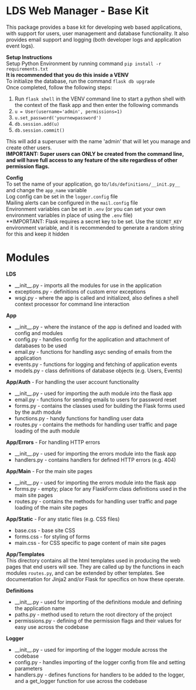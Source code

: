 # LDS Web Manager - Base Kit

This package provides a base kit for developing web based applications, with support for users, user management and 
database functionality. It also provides email support and logging (both developer logs and application event logs).

**Setup Instructions**  
Setup Python Environment by running command `pip install -r requirements.txt`  
**It is recommended that you do this inside a VENV**  
To initialize the database, run the command `flask db upgrade`  
Once completed, follow the following steps:  
1. Run `flask shell` in the VENV command line to start a python shell with the context of the flask app and then enter the following commands
2. `u = User(username='admin', permissions=1)`
3. `u.set_password('yournewpassword')`
4. `db.session.add(u)`
5. `db.session.commit()`

This will add a superuser with the name 'admin' that will let you manage and create other users.  
**IMPORTANT: Super users can ONLY be created from the command line, and will have full access to any feature of the site regardless of other permission flags.**

**Config**  
To set the name of your application, go to`/lds/definitions/__init.py__`
and change the `app_name` variable  
Log config can be set in the `logger.config` file  
Mailing alerts can be configured in the `mail.config` file  
Environment variables can be set in `.env` (or you can set your own environment variables in place of using the `.env` file)  
**IMPORTANT: Flask requires a secret key to be set. Use the `SECRET_KEY` environment variable, and it is recommended to generate a random string for this and keep it hidden



# Modules
**LDS**
 - \_\_init__.py - imports all the modules for use in the application
 - exceptions.py - definitions of custom error exceptions
 - wsgi.py - where the app is called and initialized, also defines a shell context processor for command line interaction

**App**
 - \_\_init__.py - where the instance of the app is defined and loaded with config and modules
 - config.py - handles config for the application and attachment of databases to be used
 - email.py - functions for handling asyc sending of emails from the application
 - events.py - functions for logging and fetching of application events
 - models.py - class definitions of database objects (e.g. Users, Events)

**App/Auth** - For handling the user account functionality
 - \_\_init__.py - used for importing the auth module into the flask app
 - email.py - functions for sending emails to users for password reset
 - forms.py - contains the classes used for building the Flask forms used by the auth module
 - functions.py - handy functions for handling user data
 - routes.py - contains the methods for handling user traffic and page loading of the auth module  

**App/Errors** - For handling HTTP errors
 - \_\_init__.py - used for importing the errors module into the flask app
 - handlers.py - contains handlers for defined HTTP errors (e.g. 404)

**App/Main** - For the main site pages
 - \_\_init__.py - used for importing the errors module into the flask app
 - forms.py - empty; place for any FlaskForm class definitions used in the main site pages
 - routes.py - contains the methods for handling user traffic and page loading of the main site pages

**App/Static** - For any static files (e.g. CSS files)
 - base.css - base site CSS
 - forms.css - for styling of forms
 - main.css - for CSS specific to page content of main site pages

**App/Templates**  
This directory contains all the html templates used in producing the web pages that end users will see. They are 
called up by the functions in each modules `routes.py`, and can be extended by other templates. See documentation for 
Jinja2 and/or Flask for specifics on how these operate.

**Definitions**
 - \_\_init__.py - used for importing of the definitions module and defining the application name
 - paths.py - method used to return the root directory of the project
 - permissions.py - defining of the permission flags and their values for easy use across the codebase

**Logger**
 - \_\_init__.py - used for importing of the logger module across the codebase
 - config.py - handles importing of the logger config from file and setting parameters
 - handlers.py - defines functions for handlers to be added to the logger, and a get_logger function for use across the codebase


